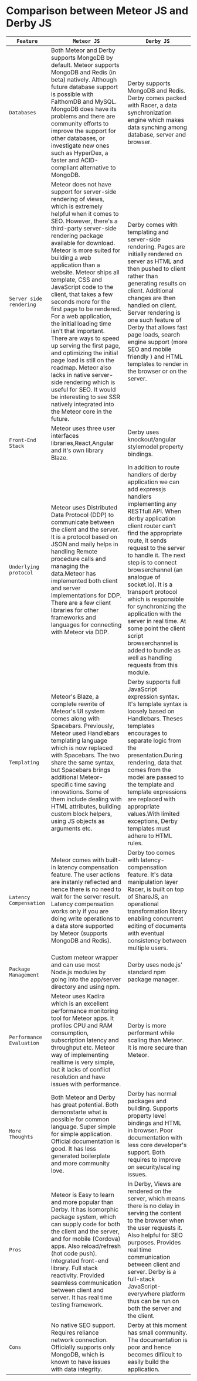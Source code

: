 # Comparison between Meteor JS and Derby JS

|`Feature`|`Meteor JS`|`Derby JS`|
|------------------|-----------|-----------|
|`Databases`| Both Meteor and Derby supports MongoDB by default. Meteor supports MongoDB and Redis (in beta) natively. Although future database support is possible with FalthomDB and MySQL. MongoDB does have its problems and there are community efforts to improve the support for other databases, or investigate new ones such as HyperDex, a faster and ACID-compliant alternative to MongoDB. | Derby supports MongoDB and Redis. Derby comes packed with Racer, a data synchronization engine which makes data synching among database, server and browser. |
|`Server side rendering`| Meteor does not have support for server-side rendering of views, which is extremely helpful when it comes to SEO. However, there's a third-party server-side rendering package available for download. Meteor is more suited for building a web application than a website. Meteor ships all template, CSS and JavaScript code to the client, that takes a few seconds more for the first page to be rendered. For a web application, the initial loading time isn't that important. There are ways to speed up serving the first page, and optimizing the initial page load is still on the roadmap. Meteor also lacks in native server-side rendering which is useful for SEO. It would be interesting to see SSR natively integrated into the Meteor core in the future.| Derby comes with templating and server-side rendering. Pages are initially rendered on server as HTML and then pushed to client rather than generating results on client. Additional changes are then handled on client. Server rendering is one such feature of Derby that allows fast page loads, search engine support (more SEO and mobile friendly ) and HTML templates to render in the browser or on the server. |
|`Front-End Stack`| Meteor uses three user interfaces libraries,React,Angular and it's own library Blaze. | Derby uses knockout/angular stylemodel property bindings.  |
|`Underlying protocol`| Meteor uses Distributed Data Protocol (DDP) to communicate between the client and the server. It is a protocol based on JSON and maily helps in handling Remote procedure calls and managing the data.Meteor has implemented both client and server implementations for DDP. There are a few client libraries for other frameworks and languages for connecting with Meteor via DDP. | In addition to route handlers of derby application we can add expressjs handlers implementing any RESTfull API. When derby application client router can’t find the appropriate route, it sends request to the server to handle it. The next step is to connect browserchannel (an analogue of socket.io). It is a transport protocol which is responsible for synchronizing the application with the server in real time. At some point the client script browserchannel is added to bundle as well as handling requests from this module.   |
|`Templating`| Meteor's Blaze, a complete rewrite of Meteor's UI system comes along with Spacebars. Previously, Meteor used Handlebars templating language which is now replaced with Spacebars. The two share the same syntax, but Spacebars brings additional Meteor-specific time saving innovations. Some of them include dealing with HTML attributes, building custom block helpers, using JS objects as arguments etc. | Derby supports full JavaScript expression syntax. It's template syntax is loosely based on Handlebars. Theses templates encourages to separate logic from the presentation.During rendering, data that comes from the model are passed to the template and template expressions are replaced with appropriate values.With limited exceptions, Derby templates must adhere to HTML rules.   |
|`Latency Compensation`| Meteor comes with built-in latency compensation feature. The user actions are instanly reflected and hence there is no need to wait for the server result. Latency compensation works only if you are doing write operations to a data store supported by Meteor (supports MongoDB and Redis). |  Derby too comes with latency-compensation feature. It's data manipulation layer Racer, is built on top of ShareJS, an operational transformation library enabling concurrent editing of documents with eventual consistency between multiple users. |
|`Package Management`| Custom meteor wrapper and can use most Node.js modules by going into the app/server directory and using npm. | Derby uses node.js' standard npm package manager. |
|`Performance Evaluation`| Meteor uses Kadira which is an excellent performance monitoring tool for Meteor apps. It profiles CPU and RAM consumption, subscription latency and throughput etc. Meteor way of implementing realtime is very simple, but it lacks of conflict resolution and have issues with performance. | Derby is more performant while scaling than Meteor. It is more secure than Meteor. |
|`More Thoughts`| Both Meteor and Derby has great potential. Both demonstarte what is possible for common language. Super simple for simple application. Official documentation is good. It has less generated boilerplate and more community love. | Derby has normal packages and building. Supports property level bindings and HTML in browser. Poor documentation with less core developer's support. Both requires to improve on security/scaling issues. |
|`Pros`| Meteor is Easy to learn and more popular than Derby. It has Isomorphic package system, which can supply code for both the client and the server, and for mobile (Cordova) apps. Also reload/refresh (hot code push). Integrated front-end library. Full stack reactivity. Provided seamless communication between client and server. It has real time testing framework. | In Derby, Views are rendered on the server, which means there is no delay in serving the content to the browser when the user requests it. Also helpful for SEO purposes. Provides real time communication between client and server. Derby is a full-stack JavaScript-everywhere platform thus can be run on both the server and the client. |
|`Cons`| No native SEO support. Requires reliance network connection. Officially supports only MongoDB, which is known to have issues with data integrity. | Derby at this moment has small community. The documentation is poor and hence becomes difiicult to easily build the application. |

